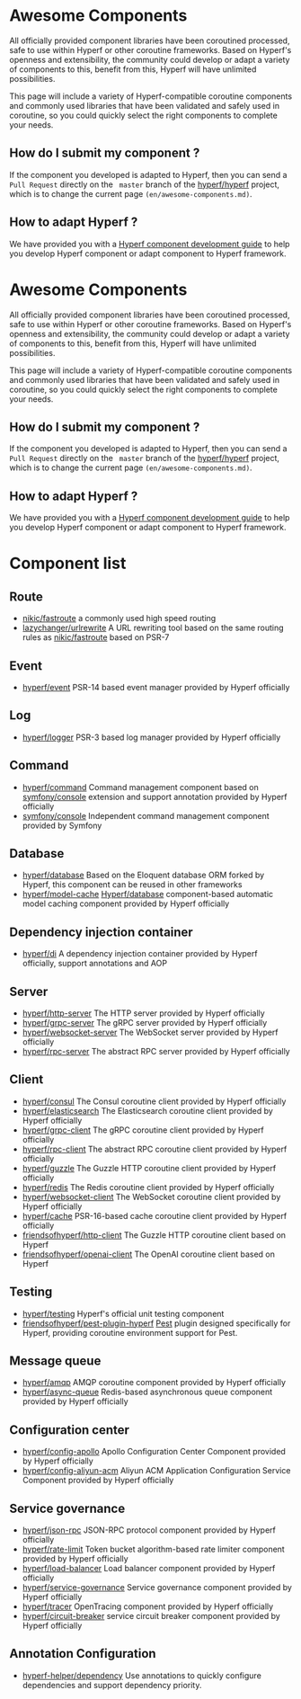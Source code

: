 # Awesome Components

All officially provided component libraries have been coroutined processed, safe to use within Hyperf or other coroutine frameworks. Based on Hyperf's openness and extensibility, the community could develop or adapt a variety of components to this, benefit from this, Hyperf will have unlimited possibilities.

This page will include a variety of Hyperf-compatible coroutine components and commonly used libraries that have been validated and safely used in coroutine, so you could quickly select the right components to complete your needs.

##  How do I submit my component ?

If the component you developed is adapted to Hyperf, then you can send a `Pull Request` directly on the ` master` branch of the [hyperf/hyperf](https://github.com/hyperf/hyperf) project, which is to change the current page `(en/awesome-components.md)`.

## How to adapt Hyperf ?

We have provided you with a [Hyperf component development guide](en/component-guide/intro) to help you develop Hyperf component or adapt component to Hyperf framework.

# Awesome Components

All officially provided component libraries have been coroutined processed, safe to use within Hyperf or other coroutine frameworks. Based on Hyperf's openness and extensibility, the community could develop or adapt a variety of components to this, benefit from this, Hyperf will have unlimited possibilities.

This page will include a variety of Hyperf-compatible coroutine components and commonly used libraries that have been validated and safely used in coroutine, so you could quickly select the right components to complete your needs.

##  How do I submit my component ?

If the component you developed is adapted to Hyperf, then you can send a `Pull Request` directly on the ` master` branch of the [hyperf/hyperf](https://github.com/hyperf/hyperf) project, which is to change the current page `(en/awesome-components.md)`.

## How to adapt Hyperf ?

We have provided you with a [Hyperf component development guide](en/component-guide/intro) to help you develop Hyperf component or adapt component to Hyperf framework.

# Component list

## Route

- [nikic/fastroute](https://github.com/nikic/FastRoute) a commonly used high speed routing
- [lazychanger/urlrewrite](https://github.com/lazychanger/urlrewrite) A URL rewriting tool based on the same routing rules as [nikic/fastroute](https://github.com/nikic/FastRoute) based on PSR-7

## Event

- [hyperf/event](https://github.com/hyperf/event) PSR-14 based event manager provided by Hyperf officially

## Log

- [hyperf/logger](https://github.com/hyperf/logger) PSR-3 based log manager provided by Hyperf officially

## Command

- [hyperf/command](https://github.com/hyperf/command) Command management component based on [symfony/console](https://github.com/symfony/console) extension and support annotation provided by Hyperf officially
- [symfony/console](https://github.com/symfony/console) Independent command management component provided by Symfony

## Database

- [hyperf/database](https://github.com/hyperf/database) Based on the Eloquent database ORM forked by Hyperf, this component can be reused in other frameworks
- [hyperf/model-cache](https://github.com/hyperf/model-cache) [Hyperf/database](https://github.com/hyperf/database) component-based automatic model caching component provided by Hyperf officially

## Dependency injection container

- [hyperf/di](https://github.com/hyperf/di) A dependency injection container provided by Hyperf officially, support annotations and AOP

## Server

- [hyperf/http-server](https://github.com/hyperf/http-server) The HTTP server provided by Hyperf officially
- [hyperf/grpc-server](https://github.com/hyperf/grpc-server) The gRPC server provided by Hyperf officially
- [hyperf/websocket-server](https://github.com/hyperf/websocket-server) The WebSocket server provided by Hyperf officially
- [hyperf/rpc-server](https://github.com/hyperf/rpc-server) The abstract RPC server provided by Hyperf officially

## Client

- [hyperf/consul](https://github.com/hyperf/consul) The Consul coroutine client provided by Hyperf officially
- [hyperf/elasticsearch](https://github.com/hyperf/elasticsearch) The Elasticsearch coroutine client provided by Hyperf officially
- [hyperf/grpc-client](https://github.com/hyperf/grpc-client) The gRPC coroutine client provided by Hyperf officially
- [hyperf/rpc-client](https://github.com/hyperf/rpc-client) The abstract RPC coroutine client provided by Hyperf officially
- [hyperf/guzzle](https://github.com/hyperf/guzzle) The Guzzle HTTP coroutine client provided by Hyperf officially
- [hyperf/redis](https://github.com/hyperf/redis) The Redis coroutine client provided by Hyperf officially
- [hyperf/websocket-client](https://github.com/hyperf/websocket-client) The WebSocket coroutine client provided by Hyperf officially
- [hyperf/cache](https://github.com/hyperf/cache) PSR-16-based cache coroutine client provided by Hyperf officially
- [friendsofhyperf/http-client](https://github.com/friendsofhyperf/http-client) The Guzzle HTTP coroutine client based on Hyperf
- [friendsofhyperf/openai-client](https://github.com/friendsofhyperf/openai-client) The OpenAI coroutine client based on Hyperf

## Testing

- [hyperf/testing](https://github.com/hyperf/testing) Hyperf's official unit testing component
- [friendsofhyperf/pest-plugin-hyperf](https://github.com/friendsofhyperf/pest-plugin-hyperf) [Pest](https://pestphp.com/) plugin designed specifically for Hyperf, providing coroutine environment support for Pest.

## Message queue

- [hyperf/amqp](https://github.com/hyperf/amqp) AMQP coroutine component provided by Hyperf officially
- [hyperf/async-queue](https://github.com/hyperf/async-queue) Redis-based asynchronous queue component provided by Hyperf officially

## Configuration center

- [hyperf/config-apollo](https://github.com/hyperf/config-apollo) Apollo Configuration Center Component provided by Hyperf officially
- [hyperf/config-aliyun-acm](https://github.com/hyperf/config-aliyun-acm) Aliyun ACM Application Configuration Service Component provided by Hyperf officially

## Service governance

- [hyperf/json-rpc](https://github.com/hyperf/json-rpc) JSON-RPC protocol component provided by Hyperf officially
- [hyperf/rate-limit](https://github.com/hyperf/rate-limit) Token bucket algorithm-based rate limiter component provided by Hyperf officially
- [hyperf/load-balancer](https://github.com/hyperf/load-balancer) Load balancer component provided by Hyperf officially
- [hyperf/service-governance](https://github.com/hyperf/service-governance) Service governance component provided by Hyperf officially
- [hyperf/tracer](https://github.com/hyperf/tracer) OpenTracing component provided by Hyperf officially
- [hyperf/circuit-breaker](https://github.com/hyperf/circuit-breaker) service circuit breaker component provided by Hyperf officially

## Annotation Configuration

- [hyperf-helper/dependency](https://github.com/lazychanger/hyperf-helper-dependency) Use annotations to quickly configure dependencies and support dependency priority.
